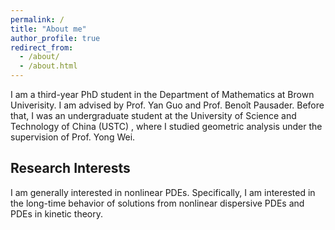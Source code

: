 ```yaml
---
permalink: /
title: "About me"
author_profile: true
redirect_from: 
  - /about/
  - /about.html
---
```


I am a third-year PhD student in the Department of Mathematics at Brown Univerisity. I am advised by Prof. Yan Guo and Prof. Benoît Pausader. Before that, I was an undergraduate student at the University of Science and Technology of China (USTC) , where I studied geometric analysis under the supervision of Prof. Yong Wei.

## Research Interests

I am generally interested in nonlinear PDEs. Specifically, I am interested in the long-time behavior of solutions from nonlinear dispersive PDEs and PDEs in kinetic theory.


